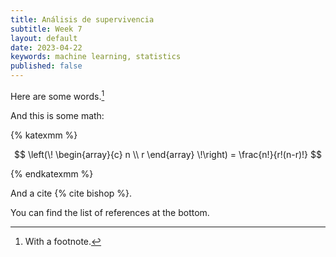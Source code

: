 ```yaml
---
title: Análisis de supervivencia
subtitle: Week 7
layout: default
date: 2023-04-22
keywords: machine learning, statistics
published: false
---
```


Here are some words.[^1]

[^1]: With a footnote.

And this is some math:

{% katexmm %}

$$
\left(\!
    \begin{array}{c}
      n \\
      r
    \end{array}
  \!\right) = \frac{n!}{r!(n-r)!}
$$

{% endkatexmm %}

And a cite {% cite bishop %}.

You can find the list of references at the bottom.
